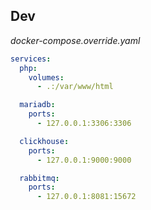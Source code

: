 ## Dev

<i>docker-compose.override.yaml</i><br/>

```yaml
services:
  php:
    volumes:
      - .:/var/www/html

  mariadb:
    ports:
      - 127.0.0.1:3306:3306

  clickhouse:
    ports:
      - 127.0.0.1:9000:9000

  rabbitmq:
    ports:
      - 127.0.0.1:8081:15672
```